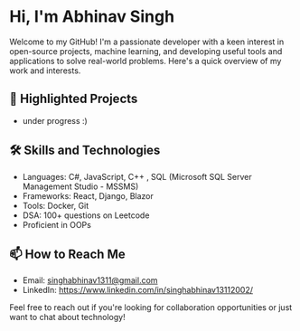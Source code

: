 # Hi, I'm Abhinav Singh

Welcome to my GitHub! I'm a passionate developer with a keen interest in open-source projects, machine learning, and developing useful tools and applications to solve real-world problems. Here's a quick overview of my work and interests.

## 🌟 Highlighted Projects
- under progress :)

## 🛠 Skills and Technologies

- Languages: C#, JavaScript, C++ , SQL (Microsoft SQL Server Management Studio - MSSMS)
- Frameworks: React, Django, Blazor
- Tools: Docker, Git
- DSA: 100+ questions on Leetcode
- Proficient in OOPs
## 📫 How to Reach Me

- Email: singhabhinav1311@gmail.com
- LinkedIn: https://www.linkedin.com/in/singhabhinav13112002/


Feel free to reach out if you're looking for collaboration opportunities or just want to chat about technology!

          


    
